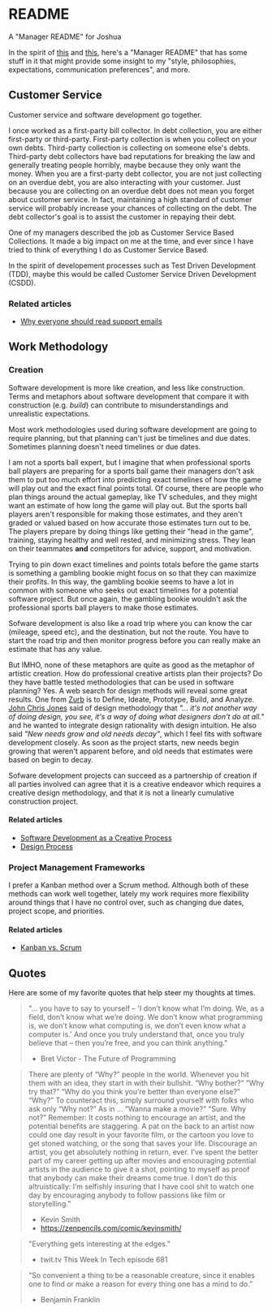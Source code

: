# README  

A "Manager README" for Joshua

In the spirit of [this](https://hackernoon.com/12-manager-readmes-from-silicon-valleys-top-tech-companies-26588a660afe?gi=c9fee3efea74) and [this](https://soapboxhq.com/blog/management-skills/49-manager-readmes), here's a "Manager README" that has some stuff in it that might provide some insight to my "style, philosophies, expectations, communication preferences", and more.  

## Customer Service  

Customer service and software development go together.  

I once worked as a first-party bill collector. In debt collection, you are either first-party or third-party. First-party collection is when you collect on your own debts. Third-party collection is collecting on someone else's debts. Third-party debt collectors have bad reputations for breaking the law and generally treating people horribly, maybe because they only want the money. When you are a first-party debt collector, you are not just collecting on an overdue debt, you are also interacting with your customer. Just because you are collecting on an overdue debt does not mean you forget about customer service. In fact, maintaining a high standard of customer service will probably increase your chances of collecting on the debt. The debt collector's goal is to assist the customer in repaying their debt.  

One of my managers described the job as Customer Service Based Collections. It made a big impact on me at the time, and ever since I have tried to think of everything I do as Customer Service Based.  

In the spirit of developement processes such as Test Driven Development (TDD), maybe this would be called Customer Service Driven Development (CSDD).  

### Related articles  

- [Why everyone should read support emails](https://medium.com/@simonschultzdk/why-everyone-should-read-support-emails-42ca2172e23e)  

## Work Methodology  

### Creation  

Software development is more like creation, and less like construction. Terms and metaphors about software development that compare it with construction (e.g. _build_) can contribute to misunderstandings and unrealistic expectations.  

Most work methodologies used during software development are going to require planning, but that planning can't just be timelines and due dates. Sometimes planning doesn't need timelines or due dates.  

I am not a sports ball expert, but I imagine that when professional sports ball players are preparing for a sports ball game their managers don't ask them to put too much effort into predicting exact timelines of how the game will play out and the exact final points total. Of course, there are people who plan things around the actual gameplay, like TV schedules, and they might want an estimate of how long the game will play out. But the sports ball players aren't responsible for making those estimates, and they aren't graded or valued based on how accurate those estimates turn out to be. The players prepare by doing things like getting their "head in the game", training, staying healthy and well rested, and minimizing stress. They lean on their teammates __and__ competitors for advice, support, and motivation.  

Trying to pin down exact timelines and points totals before the game starts is something a gambling bookie might focus on so that they can maximize their profits. In this way, the gambling bookie seems to have a lot in common with someone who seeks out exact timelines for a potential software project. But once again, the gambling bookie wouldn't ask the professional sports ball players to make those estimates.  

Sofware development is also like a road trip where you can know the car (mileage, speed etc), and the destination, but not the route. You have to start the road trip and then monitor progress before you can really make an estimate that has any value.  

But IMHO, none of these metaphors are quite as good as the metaphor of artistic creation. How do professional creative artists plan their projects? Do they have battle tested methodologies that can be used in software planning? Yes. A web search for design methods will reveal some great results. One from [Zurb](https://zurb.com/word/design-process) is to Define, Ideate, Prototype, Build, and Analyze. [John Chris Jones](https://en.wikipedia.org/wiki/John_Chris_Jones) said of design methodology that _"... it's not another way of doing design, you see, it's a way of doing what designers don't do at all."_ and he wanted to integrate design rationality with design intuition. He also said _"New needs grow and old needs decay"_, which I feel fits with software development closely. As soon as the project starts, new needs begin growing that weren't apparent before, and old needs that estimates were based on begin to decay.  

Sofware development projects can succeed as a partnership of creation if all parties involved can agree that it is a creative endeavor which requires a creative design methodology, and that it is not a linearly cumulative construction project.  

#### Related articles  

- [Software Development as a Creative Process](https://skookum.com/blog/software-development-as-a-creative-process)  
- [Design Process](https://zurb.com/word/design-process)  

### Project Management Frameworks  

I prefer a Kanban method over a Scrum method. Although both of these methods can work well together, lately my work requires more flexibility around things that I have no control over, such as changing due dates, project scope, and priorities.  

#### Related articles  

- [Kanban vs. Scrum](https://leankit.com/learn/kanban/kanban-vs-scrum/)  

## Quotes  

Here are some of my favorite quotes that help steer my thoughts at times.  

> "… you have to say to yourself – 'I don’t know what I’m doing. We, as a field, don’t know what we’re doing. We don’t know what programming is, we don’t know what computing is, we don’t even know what a computer is.' And once you truly understand that, once you truly believe that – then you’re free, and you can think anything."  
> - Bret Victor - The Future of Programming

> There are plenty of “Why?” people in the world. Whenever you hit them with an idea, they start in with their bullshit.
> “Why bother?”
> “Why try that?”
> “Why do you think you’re better than everyone else?”
> “Why?”
> To counteract this, simply surround yourself with folks who ask only “Why not?” As in …
> “Wanna make a movie?”
> “Sure. Why not?”
> Remember: It costs nothing to encourage an artist, and the potential benefits are staggering. A pat on the back to an artist now could one day result in your favorite film, or the cartoon you love to get stoned watching, or the song that saves your life. Discourage an artist, you get absolutely nothing in return, ever. I’ve spent the better part of my career getting up after movies and encouraging potential artists in the audience to give it a shot, pointing to myself as proof that anybody can make their dreams come true. I don’t do this altruistically: I’m selfishly insuring that I have cool shit to watch one day by encouraging anybody to follow passions like film or storytelling.”
> - Kevin Smith
> - https://zenpencils.com/comic/kevinsmith/

> "Everything gets interesting at the edges."
> - twit.tv This Week In Tech episode 681

> “So convenient a thing to be a reasonable creature, since it enables one to find or make a reason for every thing one has a mind to do.”
> - Benjamin Franklin

